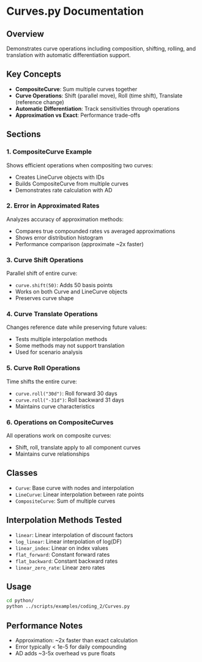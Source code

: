 # Curves.py Documentation

## Overview
Demonstrates curve operations including composition, shifting, rolling, and translation with automatic differentiation support.

## Key Concepts
- **CompositeCurve**: Sum multiple curves together
- **Curve Operations**: Shift (parallel move), Roll (time shift), Translate (reference change)
- **Automatic Differentiation**: Track sensitivities through operations
- **Approximation vs Exact**: Performance trade-offs

## Sections

### 1. CompositeCurve Example
Shows efficient operations when compositing two curves:
- Creates LineCurve objects with IDs
- Builds CompositeCurve from multiple curves
- Demonstrates rate calculation with AD

### 2. Error in Approximated Rates
Analyzes accuracy of approximation methods:
- Compares true compounded rates vs averaged approximations
- Shows error distribution histogram
- Performance comparison (approximate ~2x faster)

### 3. Curve Shift Operations
Parallel shift of entire curve:
- `curve.shift(50)`: Adds 50 basis points
- Works on both Curve and LineCurve objects
- Preserves curve shape

### 4. Curve Translate Operations
Changes reference date while preserving future values:
- Tests multiple interpolation methods
- Some methods may not support translation
- Used for scenario analysis

### 5. Curve Roll Operations
Time shifts the entire curve:
- `curve.roll("30d")`: Roll forward 30 days
- `curve.roll("-31d")`: Roll backward 31 days
- Maintains curve characteristics

### 6. Operations on CompositeCurves
All operations work on composite curves:
- Shift, roll, translate apply to all component curves
- Maintains curve relationships

## Classes
- `Curve`: Base curve with nodes and interpolation
- `LineCurve`: Linear interpolation between rate points
- `CompositeCurve`: Sum of multiple curves

## Interpolation Methods Tested
- `linear`: Linear interpolation of discount factors
- `log_linear`: Linear interpolation of log(DF)
- `linear_index`: Linear on index values
- `flat_forward`: Constant forward rates
- `flat_backward`: Constant backward rates
- `linear_zero_rate`: Linear zero rates

## Usage
```bash
cd python/
python ../scripts/examples/coding_2/Curves.py
```

## Performance Notes
- Approximation: ~2x faster than exact calculation
- Error typically < 1e-5 for daily compounding
- AD adds ~3-5x overhead vs pure floats